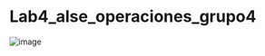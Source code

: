 # Lab4_alse_operaciones_grupo4
![image](https://user-images.githubusercontent.com/69488889/94844417-d6bb7100-03e3-11eb-9724-4a5be90a18c0.png)
